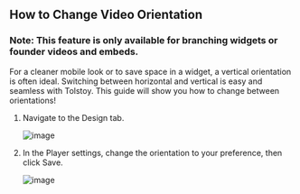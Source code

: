 ## How to Change Video Orientation

### Note: This feature is only available for branching widgets or founder videos and embeds.

For a cleaner mobile look or to save space in a widget, a vertical orientation is often ideal. Switching between horizontal and vertical is easy and seamless with Tolstoy. This guide will show you how to change between orientations!

1. Navigate to the Design tab.

   ![image](https://github.com/user-attachments/assets/dbe13fdc-5dd1-4877-beba-d394f86a08b0)

2. In the Player settings, change the orientation to your preference, then click Save.

   ![image](https://github.com/user-attachments/assets/424f9fef-826c-4124-9a69-7466de21d02f)